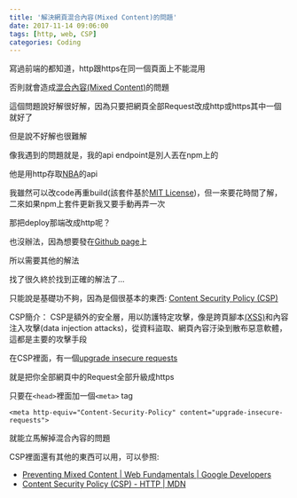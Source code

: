 ```yaml
---
title: '解決網頁混合內容(Mixed Content)的問題'
date: 2017-11-14 09:06:00
tags: [http, web, CSP]
categories: Coding
---
```


寫過前端的都知道，http跟https在同一個頁面上不能混用

否則就會造成[混合內容(Mixed Content)](https://developer.mozilla.org/zh-TW/docs/Security/MixedContent)的問題

<!--More-->

這個問題說好解很好解，因為只要把網頁全部Request改成http或https其中一個就好了

但是說不好解也很難解

像我遇到的問題就是，我的api endpoint是別人丟在npm上的

他是用http存取[NBA](http://stats.nba.com)的api

我雖然可以改code再重build(該套件基於[MIT License](https://opensource.org/licenses/MIT))，但一來要花時間了解，二來如果npm上套件更新我又要手動再弄一次

那把deploy那端改成http呢？

也沒辦法，因為想要發在[Github page](https://pages.github.com/)上

所以需要其他的解法

找了很久終於找到正確的解法了...

只能說是基礎功不夠，因為是個很基本的東西: [Content Security Policy (CSP)](https://developer.mozilla.org/en-US/docs/Web/HTTP/CSP)

CSP簡介： CSP是額外的安全層，用以防護特定攻擊，像是跨頁腳本[(XSS)](https://developer.mozilla.org/en-US/docs/Glossary/Cross-site_scripting)和內容注入攻擊(data injection attacks)，從資料盜取、網頁內容汙染到散布惡意軟體，這都是主要的攻擊手段

在CSP裡面，有一個[upgrade insecure requests](https://developers.google.com/web/fundamentals/security/prevent-mixed-content/fixing-mixed-content#upgrading_insecure_requests)

就是把你全部網頁中的Request全部升級成https

只要在`<head>`裡面加一個`<meta>` tag

    <meta http-equiv="Content-Security-Policy" content="upgrade-insecure-requests">


就能立馬解掉混合內容的問題

CSP裡面還有其他的東西可以用，可以參照:

+ [Preventing Mixed Content | Web Fundamentals | Google Developers](https://developers.google.com/web/fundamentals/security/prevent-mixed-content/fixing-mixed-content#upgrading_insecure_requests)
+ [Content Security Policy (CSP) - HTTP | MDN](https://developer.mozilla.org/en-US/docs/Web/HTTP/CSP)
